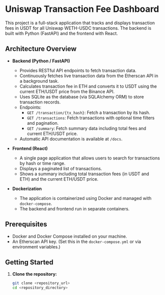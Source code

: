 # Uniswap Transaction Fee Dashboard

This project is a full-stack application that tracks and displays transaction fees in USDT for all Uniswap WETH-USDC transactions. The backend is built with Python (FastAPI) and the frontend with React.

## Architecture Overview

- **Backend (Python / FastAPI)**
  - Provides RESTful API endpoints to fetch transaction data.
  - Continuously fetches live transaction data from the Etherscan API in a background task.
  - Calculates transaction fee in ETH and converts it to USDT using the current ETH/USDT price from the Binance API.
  - Uses SQLite as the database (via SQLAlchemy ORM) to store transaction records.
  - Endpoints:
    - `GET /transaction/{tx_hash}`: Fetch a transaction by its hash.
    - `GET /transactions`: Fetch transactions with optional time filters and pagination.
    - `GET /summary`: Fetch summary data including total fees and current ETH/USDT price.
  - Automatic API documentation is available at `/docs`.

- **Frontend (React)**
  - A single page application that allows users to search for transactions by hash or time range.
  - Displays a paginated list of transactions.
  - Shows a summary including total transaction fees (in USDT and ETH) and the current ETH/USDT price.

- **Dockerization**
  - The application is containerized using Docker and managed with `docker-compose`.
  - The backend and frontend run in separate containers.

## Prerequisites

- Docker and Docker Compose installed on your machine.
- An Etherscan API key. (Set this in the `docker-compose.yml` or via environment variables.)

## Getting Started

1. **Clone the repository:**

   ```bash
   git clone <repository_url>
   cd <repository_directory>
